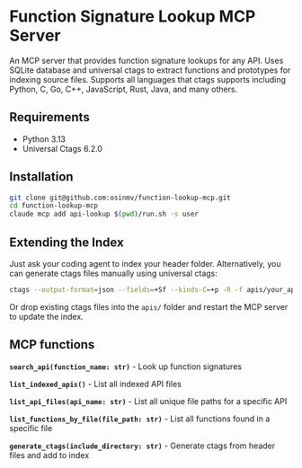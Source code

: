 # Function Signature Lookup MCP Server

An MCP server that provides function signature lookups for any API. Uses SQLite database and universal ctags to extract functions and prototypes for indexing source files. Supports all languages that ctags supports including Python, C, Go, C++, JavaScript, Rust, Java, and many others.

## Requirements

- Python 3.13
- Universal Ctags 6.2.0

## Installation

```bash
git clone git@github.com:osinmv/function-lookup-mcp.git
cd function-lookup-mcp
claude mcp add api-lookup $(pwd)/run.sh -s user
```

## Extending the Index

Just ask your coding agent to index your header folder. Alternatively, you can generate ctags files manually using universal ctags:

```bash
ctags --output-format=json --fields=+Sf --kinds-C=+p -R -f apis/your_api.ctags /path/to/your/headers
```

Or drop existing ctags files into the `apis/` folder and restart the MCP server to update the index.


## MCP functions

**`search_api(function_name: str)`** - Look up function signatures

**`list_indexed_apis()`** - List all indexed API files

**`list_api_files(api_name: str)`** - List all unique file paths for a specific API

**`list_functions_by_file(file_path: str)`** - List all functions found in a specific file

**`generate_ctags(include_directory: str)`** - Generate ctags from header files and add to index

